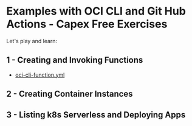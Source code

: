 # Examples with OCI CLI and Git Hub Actions - Capex Free Exercises

Let's play and learn:

## 1 - Creating and Invoking Functions


  - [oci-cli-function.yml](.github/workflows/oci-cli-functions.yml)


## 2 - Creating Container Instances

## 3 - Listing k8s Serverless and Deploying Apps


